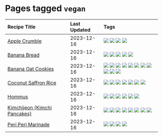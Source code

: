 # Pages tagged `vegan`

|Recipe Title|Last Updated|Tags
|:---|:---|:---|
|[Apple Crumble](../recipes/applecrumble.md)|2023-12-16|[![](https://img.shields.io/badge/tag-dessert-10cdd6)](../tags/dessert.md) [![](https://img.shields.io/badge/tag-stovetop-5b6ac0)](../tags/stovetop.md) [![](https://img.shields.io/badge/tag-vegan-8a534c)](../tags/vegan.md) [![](https://img.shields.io/badge/tag-vegetarian-6984a1)](../tags/vegetarian.md)|
|[Banana Bread](../recipes/bananabread.md)|2023-12-16|[![](https://img.shields.io/badge/tag-baked-c6d429)](../tags/baked.md) [![](https://img.shields.io/badge/tag-dessert-10cdd6)](../tags/dessert.md) [![](https://img.shields.io/badge/tag-snack-6a156e)](../tags/snack.md) [![](https://img.shields.io/badge/tag-vegan-8a534c)](../tags/vegan.md) [![](https://img.shields.io/badge/tag-vegetarian-6984a1)](../tags/vegetarian.md)|
|[Banana Oat Cookies](../recipes/bananaoatcookies.md)|2023-12-16|[![](https://img.shields.io/badge/tag-baked-c6d429)](../tags/baked.md) [![](https://img.shields.io/badge/tag-breakfast-f47a18)](../tags/breakfast.md) [![](https://img.shields.io/badge/tag-chocolate-062ab)](../tags/chocolate.md) [![](https://img.shields.io/badge/tag-coffee-517a72)](../tags/coffee.md) [![](https://img.shields.io/badge/tag-dessert-10cdd6)](../tags/dessert.md) [![](https://img.shields.io/badge/tag-easy-e4f90)](../tags/easy.md) [![](https://img.shields.io/badge/tag-great-4a3565)](../tags/great.md) [![](https://img.shields.io/badge/tag-healthy-e7673c)](../tags/healthy.md) [![](https://img.shields.io/badge/tag-snack-6a156e)](../tags/snack.md) [![](https://img.shields.io/badge/tag-vegan-8a534c)](../tags/vegan.md) [![](https://img.shields.io/badge/tag-vegetarian-6984a1)](../tags/vegetarian.md)|
|[Coconut Saffron Rice](../recipes/coconutsaffronrice.md)|2023-12-16|[![](https://img.shields.io/badge/tag-expensive-95446)](../tags/expensive.md) [![](https://img.shields.io/badge/tag-rice-4d8aaa)](../tags/rice.md) [![](https://img.shields.io/badge/tag-sides-acbc2f)](../tags/sides.md) [![](https://img.shields.io/badge/tag-stovetop-5b6ac0)](../tags/stovetop.md) [![](https://img.shields.io/badge/tag-thai-ad1215)](../tags/thai.md) [![](https://img.shields.io/badge/tag-vegan-8a534c)](../tags/vegan.md) [![](https://img.shields.io/badge/tag-vegetarian-6984a1)](../tags/vegetarian.md)|
|[Hommus](../recipes/hommus.md)|2023-12-16|[![](https://img.shields.io/badge/tag-healthy-e7673c)](../tags/healthy.md) [![](https://img.shields.io/badge/tag-messy-f53bfe)](../tags/messy.md) [![](https://img.shields.io/badge/tag-protein-fecb83)](../tags/protein.md) [![](https://img.shields.io/badge/tag-tricky-da139a)](../tags/tricky.md) [![](https://img.shields.io/badge/tag-vegan-8a534c)](../tags/vegan.md) [![](https://img.shields.io/badge/tag-vegetarian-6984a1)](../tags/vegetarian.md)|
|[Kimchijeon (Kimchi Pancakes)](../recipes/kimchipancakes.md)|2023-12-16|[![](https://img.shields.io/badge/tag-dinner-bb15fd)](../tags/dinner.md) [![](https://img.shields.io/badge/tag-easy-e4f90)](../tags/easy.md) [![](https://img.shields.io/badge/tag-fried-9fef19)](../tags/fried.md) [![](https://img.shields.io/badge/tag-korean-1fc54)](../tags/korean.md) [![](https://img.shields.io/badge/tag-lunch-32c994)](../tags/lunch.md) [![](https://img.shields.io/badge/tag-stovetop-5b6ac0)](../tags/stovetop.md) [![](https://img.shields.io/badge/tag-vegan-8a534c)](../tags/vegan.md) [![](https://img.shields.io/badge/tag-vegetarian-6984a1)](../tags/vegetarian.md)|
|[Peri Peri Marinade](../recipes/periperimarinade.md)|2023-12-16|[![](https://img.shields.io/badge/tag-dinner-bb15fd)](../tags/dinner.md) [![](https://img.shields.io/badge/tag-portuguese-ab4f55)](../tags/portuguese.md) [![](https://img.shields.io/badge/tag-sides-acbc2f)](../tags/sides.md) [![](https://img.shields.io/badge/tag-vegan-8a534c)](../tags/vegan.md)|